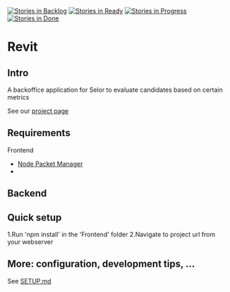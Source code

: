 [![Stories in Backlog](https://badge.waffle.io/osoc16/Revit.png?label=backlog&title=Backlog)](http://waffle.io/osoc16/Revit)
[![Stories in Ready](https://badge.waffle.io/osoc16/Revit.png?label=ready&title=Ready)](http://waffle.io/osoc16/Revit)
[![Stories in Progress](https://badge.waffle.io/osoc16/Revit.png?label=In%20Progress&title=In%20Progress)](http://waffle.io/osoc16/Revit)
[![Stories in Done](https://badge.waffle.io/osoc16/Revit.png?label=Done&title=Done)](http://waffle.io/osoc16/Revit)

# Revit

## Intro
A backoffice application for Selor to evaluate candidates based on certain metrics

See our [project page](https://github.com/osoc16/Revit)

## Requirements

Frontend
- [Node Packet Manager](https://www.npmjs.com/) 
- 
Backend
- 

## Quick setup

1.Run 'npm install' in the 'Frontend' folder
2.Navigate to project url from your webserver


## More: configuration, development tips, ...
See [SETUP.md](SETUP.md)
